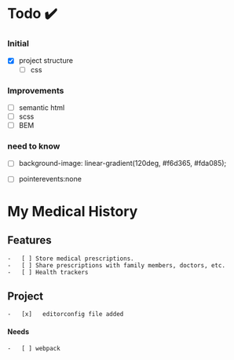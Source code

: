 # Todo ✔️

### Initial

- [x] project structure
    - [ ] css

### Improvements

- [ ] semantic html
- [ ] scss
- [ ] BEM

### need to know

- [ ] background-image: linear-gradient(120deg, #f6d365, #fda085);
- [ ] pointerevents:none


# My Medical History

## Features

    -   [ ] Store medical prescriptions.
    -   [ ] Share prescriptions with family members, doctors, etc.
    -   [ ] Health trackers

## Project

    -   [x]   editorconfig file added

#### Needs

    -   [ ] webpack
